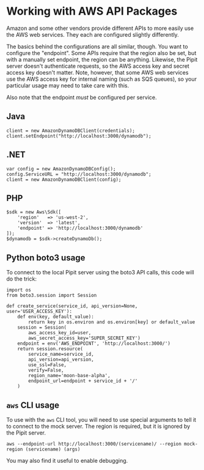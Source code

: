 # Working with AWS API Packages

Amazon and some other vendors provide different APIs to more easily use the
AWS web services.  They each are configured slightly differently.

The basics behind the configurations are all similar, though.  You want to
configure the "endpoint".  Some APIs require that the region also be set,
but with a manually set endpoint, the region can be anything.  Likewise,
the Pipit server doesn't authenticate requests, so the AWS access key and
secret access key doesn't matter.  Note, however, that some AWS web services
use the AWS access key for internal naming (such as SQS queues), so your
particular usage may need to take care with this.

Also note that the endpoint _must_ be configured per service.


## Java

```
client = new AmazonDynamoDBClient(credentials);
client.setEndpoint("http://localhost:3000/dynamodb");
```


## .NET

```
var config = new AmazonDynamoDBConfig();
config.ServiceURL = "http://localhost:3000/dynamodb";
client = new AmazonDynamoDBClient(config);
```


## PHP

```
$sdk = new Aws\Sdk([
    'region'   => 'us-west-2',
    'version'  => 'latest',
    'endpoint' => 'http://localhost:3000/dynamodb'
]);
$dynamodb = $sdk->createDynamoDb();
```


## Python boto3 usage

To connect to the local Pipit server using the boto3 API calls, this code will
do the trick:

```
import os
from boto3.session import Session

def create_service(service_id, api_version=None, user='USER_ACCESS_KEY'):
    def env(key, default_value):
        return key in os.environ and os.environ[key] or default_value
    session = Session(
        aws_access_key_id=user,
        aws_secret_access_key='SUPER_SECRET_KEY')
    endpoint = env('AWS_ENDPOINT', 'http://localhost:3000/')
    return session.resource(
        service_name=service_id,
        api_version=api_version,
        use_ssl=False,
        verify=False,
        region_name='moon-base-alpha',
        endpoint_url=endpoint + service_id + '/'
    )
```


## `aws` CLI usage

To use with the `aws` CLI tool, you will need to use special arguments to
tell it to connect to the mock server.  The region is required, but it is
ignored by the Pipit server.

```
aws --endpoint-url http://localhost:3000/(servicename)/ --region mock-region (servicename) (args)
```

You may also find it useful to enable debugging.
